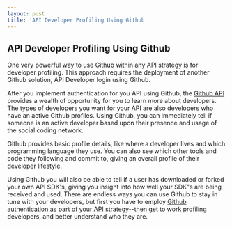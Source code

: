 ```yaml
---
layout: post
title: 'API Developer Profiling Using Github'
---
```

<h2>API Developer Profiling Using Github</h2>
<p>One very powerful way to use Github within any API strategy is for developer profiling.  This approach requires the deployment of another Github solution, API Developer login using Github.</p>
<p>After you implement authentication for you API using Github, the <a href="https://www.singly.com/docs/github">Github API</a> provides a wealth of opportunity for you to learn more about developers. The types of developers you want for your API are also developers who have an active Github profiles.  Using Github, you can immediately tell if someone is an active developer based upon their presence and usage of the social coding network.</p>
<p>Github provides basic profile details, like where a developer lives and which programming language they use.  You can also see which other tools and code they following and commit to, giving an overall profile of their developer lifestyle.</p>
<p>Using Github you will also be able to tell if a user has downloaded or forked your own API SDK's, giving you insight into how well your SDK"s are being received and used.   There are endless ways you can use Github to stay in tune with your developers, but first you have to employ <a title="Github authentication as part of your API strategy" href="http://apievangelist.com/2012/09/05/provide-api-developers-with-github-login-using-singly/">Github authentication as part of your API strategy</a>--then get to work profiling developers, and better understand who they are.</p>